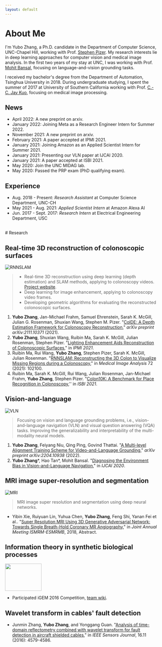 ```yaml
---
layout: default
---
```


# About Me

I'm Yubo Zhang, a Ph.D. candidate in the Department of Computer Science, UNC-Chapel Hill, working with Prof. [Stephen Pizer](https://cs.unc.edu/people/stephen-m-pizer/). My research interests lie in deep learning approaches for computer vision and medical image analysis. In the first two years of my stay at UNC, I was working with Prof. [Mohit Bansal](http://www.cs.unc.edu/~mbansal/), focusing on language-and-vision grounding tasks.

I received my bachelor's degree from the Department of Automation, Tsinghua University in 2018. During undergraduate studying, I spent the summer of 2017 at University of Southern California working with Prof. [C.-C. Jay Kuo](https://viterbi.usc.edu/directory/faculty/Kuo/Chung-Chieh), focusing on medical image processing.

## News

* April 2022: A new preprint on arxiv.
* January 2022: Joining Meta as a Research Engineer Intern for Summer 2022.
* November 2021: A new preprint on arxiv.
* February 2021: A paper accepted at IPMI 2021.
* January 2021: Joining Amazon as an Applied Scientist Intern for Summer 2021.
* January 2021: Presenting our VLN paper at IJCAI 2020.
* January 2021: A paper accepted at ISBI 2021.
* May 2020: Join the UNC MIDAG lab.
* May 2020: Passed the PRP exam (PhD qualifying exam).

## Experience

* Aug. 2018 - Present: _Research Assistant_ at Computer Science Department, UNC-CH
* May 2021 - Aug. 2021: _Applied Scientist Intern_ at Amazon Alexa AI
* Jun. 2017 - Sept. 2017: _Research Intern_ at Electrical Engineering Department, USC

<br>
# Research

## Real-time 3D reconstruction of colonoscopic surfaces

![RNNSLAM](/assets/img/20.gif)

> - Real-time 3D reconstruction using deep learning (depth estimation) and SLAM methods, applying to colonoscopy videos. [Project website](http://endoscopography.web.unc.edu/).
> - Deep learning for image enhancement, applying to colonoscopy video frames.
> - Developing geometric algorithms for evaluating the reconstructed colonoscopic surfaces.

1. **Yubo Zhang**, Jan-Michael Frahm, Samuel Ehrenstein, Sarah K. McGill, Julian G. Rosenman, Shuxian Wang,
Stephen M. Pizer. "[ColDE: A Depth Estimation Framework for Colonoscopy Reconstruction](https://arxiv.org/abs/2111.10371)," _arXiv preprint arXiv:2111.10371_ (2021).
1. **Yubo Zhang**, Shuxian Wang, Ruibin Ma, Sarah K. McGill, Julian Rosenman, Stephen Pizer. "[Lighting Enhancement Aids Reconstruction of Colonoscopic Surfaces](https://arxiv.org/abs/2103.10310)," in _IPMI 2021_.
1. Ruibin Ma, Rui Wang, **Yubo Zhang**, Stephen Pizer, Sarah K. McGill, Julian Rosenman. "[RNNSLAM: Reconstructing the 3D Colon to Visualize Missing Regions during a Colonoscopy](https://www.sciencedirect.com/science/article/pii/S1361841521001468)," in _Medical Image Analysis_ 72 (2021): 102100.
1. Ruibin Ma, Sarah K. McGill, Rui Wang, Julian Rosenman, Jan-Michael Frahm, **Yubo Zhang**, Stephen Pizer. "[Colon10K: A Benchmark for Place Recognition in Colonoscopy](https://ieeexplore.ieee.org/abstract/document/9433780),'' in _ISBI 2021_.

## Vision-and-language

![VLN](/assets/img/VLN.jpg)

> Focusing on vision and language grounding problems, i.e., vision-and-language navigation (VLN) and visual question answering (VQA) tasks. Improving the generalizability and interpretability of the multi-modality neural models. 

1. **Yubo Zhang**, Feiyang Niu, Qing Ping, Govind Thattai. "[A Multi-level Alignment Training Scheme for Video-and-Language Grounding](https://arxiv.org/abs/2204.10938)," _arXiv preprint arXiv:2204.10938_ (2022).
1. **Yubo Zhang**\*, Hao Tan\*, Mohit Bansal. "[Diagnosing the Environment Bias in Vision-and-Language Navigation](https://arxiv.org/abs/2005.03086)," in _IJCAI 2020_.


## MRI image super-resolution and segmentation

![MRI](/assets/img/mri.jpg)

> MRI image super resolution and segmentation using deep neural networks.

* Yibin Xie, Ruiyuan Lin, Yuhua Chen, **Yubo Zhang**, Feng Shi, Yanan Fei et al.. "[Super Resolution MRI Using 3D Generative Adversarial Network: Towards Single Breath-Hold Coronary MR Angiography](http://archive.ismrm.org/2018/1050.html)," in _Joint Annual Meeting ISMRM-ESMRMB_, 2018, Abstract.

## Information theory in synthetic biological processes

<img width="120" height="90" src="/assets/img/igem.png"/>

* Participated iGEM 2016 Competition, [team wiki](http://2016.igem.org/Team:Tsinghua-A).

## Wavelet transform in cables' fault detection

* Junmin Zhang, **Yubo Zhang**, and Yonggang Guan. "[Analysis of time-domain reflectometry combined with wavelet transform for fault detection in aircraft shielded cables](https://ieeexplore.ieee.org/document/7442073)," in _IEEE Sensors Journal_, 16.11 (2016): 4579-4586.
